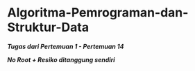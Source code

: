 # Algoritma-Pemrograman-dan-Struktur-Data
_**Tugas dari Pertemuan 1 - Pertemuan 14**_

***No Root + Resiko ditanggung sendiri***
